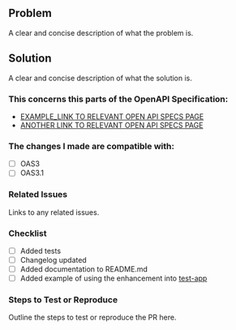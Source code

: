## Problem
A clear and concise description of what the problem is.

## Solution
A clear and concise description of what the solution is.

### This concerns this parts of the OpenAPI Specification:
* [EXAMPLE_LINK TO RELEVANT OPEN API SPECS PAGE](https://spec.openapis.org/oas/v3.1.0#data-types)
* [ANOTHER LINK TO RELEVANT OPEN API SPECS PAGE](https://spec.openapis.org/oas/v3.1.0#schema)

### The changes I made are compatible with:
- [ ] OAS3
- [ ] OAS3.1

### Related Issues
Links to any related issues.

### Checklist
- [ ] Added tests
- [ ] Changelog updated
- [ ] Added documentation to README.md
- [ ] Added example of using the enhancement into [test-app](https://github.com/rswag/rswag/tree/master/test-app)

### Steps to Test or Reproduce
Outline the steps to test or reproduce the PR here.
